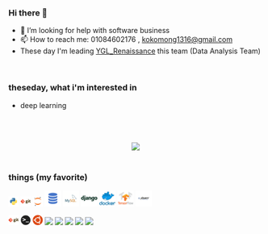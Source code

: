 ### Hi there 👋
- 🤔 I’m looking for help with software business
- 📫 How to reach me: 01084602176 , kokomong1316@gmail.com
- These day I'm leading [YGL_Renaissance](https://github.com/yg-renaissance) this team (Data Analysis Team)  
<br>

### theseday, what i'm interested in  <br> 
- deep learning   

<br>
<br>
<br>
 <div align=center>
<img src='https://github-readme-stats.vercel.app/api?username=epsilon-deltta'>
</div>
<br> 

### things (my favorite)

<code><img title="Python" height="20" src="https://raw.githubusercontent.com/github/explore/80688e429a7d4ef2fca1e82350fe8e3517d3494d/topics/python/python.png"></code>
<code><img title="Git and Github" height="20" src="https://raw.githubusercontent.com/github/explore/80688e429a7d4ef2fca1e82350fe8e3517d3494d/topics/git/git.png"></code>
<code><img title="Jupyter Notebooks and Lab" height="20" src="https://raw.githubusercontent.com/github/explore/80688e429a7d4ef2fca1e82350fe8e3517d3494d/topics/jupyter-notebook/jupyter-notebook.png"></code>
<code><img alt="SQL" src="https://raw.githubusercontent.com/github/explore/80688e429a7d4ef2fca1e82350fe8e3517d3494d/topics/sql/sql.png" width="32"></code>
<code><img alt="MySQL" src="https://raw.githubusercontent.com/github/explore/80688e429a7d4ef2fca1e82350fe8e3517d3494d/topics/mysql/mysql.png" width="32"></code>
<code><img alt="Djagno" src="https://raw.githubusercontent.com/github/explore/80688e429a7d4ef2fca1e82350fe8e3517d3494d/topics/django/django.png" width="32"></code>
<code><img alt="Docker" src="https://raw.githubusercontent.com/github/explore/80688e429a7d4ef2fca1e82350fe8e3517d3494d/topics/docker/docker.png" width="32"></code>
<code><img alt="tensorflow" src="https://raw.githubusercontent.com/github/explore/80688e429a7d4ef2fca1e82350fe8e3517d3494d/topics/tensorflow/tensorflow.png" width="32"></code>
<code><img alt="jQuery" src="https://raw.githubusercontent.com/github/explore/80688e429a7d4ef2fca1e82350fe8e3517d3494d/topics/jquery/jquery.png" width="32"></code>

<code><img height="20" src="https://raw.githubusercontent.com/github/explore/80688e429a7d4ef2fca1e82350fe8e3517d3494d/topics/git/git.png"></code>
<code><img height="20" src="https://raw.githubusercontent.com/github/explore/80688e429a7d4ef2fca1e82350fe8e3517d3494d/topics/terminal/terminal.png"></code>
<code><img height="20" src="https://raw.githubusercontent.com/github/explore/80688e429a7d4ef2fca1e82350fe8e3517d3494d/topics/ubuntu/ubuntu.png"></code>
<code><img height="20" src="https://banner2.cleanpng.com/20180204/gbw/kisspng-macintosh-mac-os-x-lion-macos-macbook-operating-sy-apple-logo-5a77a762126b40.8775341115177910740755.jpg"></code>
<code><img height="20" src="https://upload.wikimedia.org/wikipedia/commons/c/c7/Windows_logo_-_2012.png"></code>
<code><img height="20" src="http://logovectordl.com/wp-content/uploads/2019/11/notion-labs-inc-logo-vector.png"></code>
<code><img height="20" src="https://assets.brandfolder.com/pl546j-7le8zk-btwjnu/original/Slack_RGB.png"></code>
<code><img height="20" src="https://post.flow.team/wp-content/uploads/2020/02/flow_logo.gif"></code>



<!--
#### what i experienced
<code><img alt="Tableau" src="https://cdn.filepicker.io/api/file/jZDILlufSOSDOkuJTZ7J" width="32"></code>
<code><img title="SQL" height="20" src="https://image.flaticon.com/icons/svg/29/29594.svg"></code>
![Tech Blog Badge](http://img.shields.io/badge/-java-black?style=flat-square&logo=java)
![Tech Blog Badge](http://img.shields.io/badge/-mysql-black?style=flat-square&logo=mysql)
![Tech Blog Badge](http://img.shields.io/badge/-postgresql-black?style=flat-square&logo=postgresql)
![Tech Blog Badge](http://img.shields.io/badge/-android-black?style=flat-square&logo=android)
![Tech Blog Badge](http://img.shields.io/badge/-npm-black?style=flat-square&logo=npm)
![Tech Blog Badge](http://img.shields.io/badge/-win32-black?style=flat-square&logo=win32)
![linux](http://img.shields.io/badge/-win32-black?style=flat-square&logo=linux)
--!>
